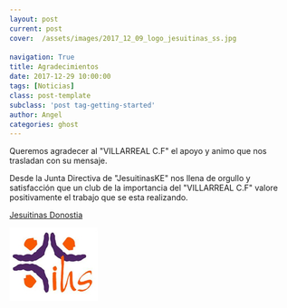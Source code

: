 ```yaml
---
layout: post
current: post
cover:  /assets/images/2017_12_09_logo_jesuitinas_ss.jpg

navigation: True
title: Agradecimientos
date: 2017-12-29 10:00:00
tags: [Noticias]
class: post-template
subclass: 'post tag-getting-started'
author: Angel
categories: ghost
---
```






Queremos agradecer al "VILLARREAL  C.F" el apoyo y animo que nos trasladan con su mensaje.

Desde la Junta Directiva de "JesuitinasKE" nos llena de orgullo y satisfacción que un club de la importancia del "VILLARREAL  C.F" valore positivamente el trabajo que se esta realizando.





<p> <a href="http://www.jesuitinasdonostia.com/">Jesuitinas Donostia</a></p>
<p><a href="http://www.jesuitinasdonostia.com/"><img src="/assets/images/2017_11_logo_jesuitinas_ss.jpg" alt="marketplace"></a></p>


